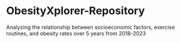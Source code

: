# ObesityXplorer-Repository
Analyzing the relationship between socioeconomic factors, exercise routines, and obesity rates over 5 years from 2018-2023
